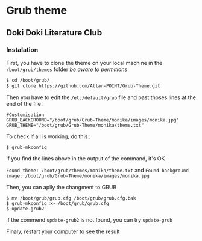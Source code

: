 # Grub theme
## Doki Doki Literature Club

### Instalation

First, you have to clone the theme on your local machine in the `/boot/grub/themes` folder
*be aware to permitions*

```BASH
$ cd /boot/grub/
$ git clone https://github.com/Allan-POINT/Grub-Theme.git
```

Then you have to edit the `/etc/default/grub` file and past thoses lines at the end of the file :

```
#Customisation
GRUB_BACKGROUND="/boot/grub/Grub-Theme/monika/images/monika.jpg"
GRUB_THEME="/boot/grub/Grub-Theme/monika/theme.txt"
```

To check if all is working, do this :
```
$ grub-mkconfig
```
if you find the lines above in the output of the command, it's OK

`Found theme: /boot/grub/themes/monika/theme.txt`
and
`Found background image: /boot/grub/Grub-Theme/monika/images/monika.jpg`

Then, you can aplly the changment to GRUB
```
$ mv /boot/grub/grub.cfg /boot/grub/grub.cfg.bak
$ grub-mkconfig >> /boot/grub/grub.cfg
$ update-grub2
```
if the commend `update-grub2` is not found, you can try `update-grub`

Finaly, restart your computer to see the result
